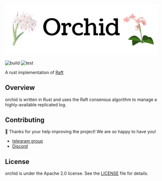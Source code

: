 
![orchid Logo](logos/orchid_1500x500.jpg)


![build](https://github.com/Praying/orchid/workflows/build/badge.svg?branch=master)
![test](https://github.com/Praying/orchid/workflows/test/badge.svg?branch=master)

A rust implementation of [Raft](https://raft.github.io/)

## Overview
orchid is written in Rust and uses the Raft consensus algorithm to manage a highly-available replicated log.

## Contributing
🎈 Thanks for your help improving the project! We are so happy to have you! 
- [telegram group](https://t.me/orchid_develop)
- [Discord](https://discord.gg/Qg24Tb)

## License

orchid is under the Apache 2.0 license. See the [LICENSE](LICENSE) file for details.
